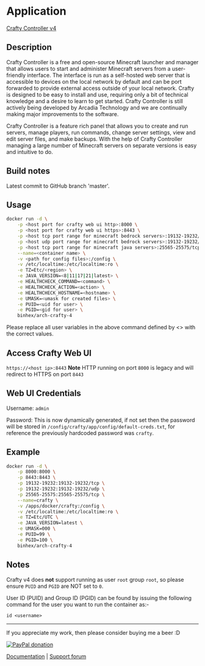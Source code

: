 # Application

[Crafty Controller v4](https://craftycontrol.com/)

## Description

Crafty Controller is a free and open-source Minecraft launcher and manager that
allows users to start and administer Minecraft servers from a user-friendly
interface. The interface is run as a self-hosted web server that is accessible
to devices on the local network by default and can be port forwarded to provide
external access outside of your local network. Crafty is designed to be easy to
install and use, requiring only a bit of technical knowledge and a desire to
learn to get started. Crafty Controller is still actively being developed by
Arcadia Technology and we are continually making major improvements to the
software.

Crafty Controller is a feature rich panel that allows you to create and run
servers, manage players, run commands, change server settings, view and edit
server files, and make backups. With the help of Crafty Controller managing a
large number of Minecraft servers on separate versions is easy and intuitive to
do.

## Build notes

Latest commit to GitHub branch 'master'.

## Usage

```bash
docker run -d \
    -p <host port for crafty web ui http>:8000 \
    -p <host port for crafty web ui https>:8443 \
    -p <host tcp port range for minecraft bedrock servers>:19132-19232/tcp \
    -p <host udp port range for minecraft bedrock servers>:19132-19232/udp \
    -p <host tcp port range for minecraft java servers>:25565-25575/tcp \
    --name=<container name> \
    -v <path for config files>:/config \
    -v /etc/localtime:/etc/localtime:ro \
    -e TZ=Etc/<region> \
    -e JAVA_VERSION=<8|11|17|21|latest> \
    -e HEALTHCHECK_COMMAND=<command> \
    -e HEALTHCHECK_ACTION=<action> \
    -e HEALTHCHECK_HOSTNAME=<hostname> \
    -e UMASK=<umask for created files> \
    -e PUID=<uid for user> \
    -e PGID=<gid for user> \
    binhex/arch-crafty-4
```

Please replace all user variables in the above command defined by <> with the
correct values.

## Access Crafty Web UI

`https://<host ip>:8443`
**Note** HTTP running on port `8000` is legacy and will redirect to HTTPS on
port `8443`

## Web UI Credentials

Username: `admin`

Password: This is now dynamically generated, if not set then the password will
be stored in `/config/crafty/app/config/default-creds.txt`, for reference the
previously hardcoded password was `crafty`.

## Example

```bash
docker run -d \
    -p 8000:8000 \
    -p 8443:8443 \
    -p 19132-19232:19132-19232/tcp \
    -p 19132-19232:19132-19232/udp \
    -p 25565-25575:25565-25575/tcp \
    --name=crafty \
    -v /apps/docker/crafty:/config \
    -v /etc/localtime:/etc/localtime:ro \
    -e TZ=Etc/UTC \
    -e JAVA_VERSION=latest \
    -e UMASK=000 \
    -e PUID=99 \
    -e PGID=100 \
    binhex/arch-crafty-4
```

## Notes

Crafty v4 does **not** support running as user `root` group `root`, so please
ensure `PUID` and `PGID` are NOT set to `0`.

User ID (PUID) and Group ID (PGID) can be found by issuing the following command
for the user you want to run the container as:-

```bsh
id <username>

```

___
If you appreciate my work, then please consider buying me a beer  :D

[![PayPal donation](https://www.paypal.com/en_US/i/btn/btn_donate_SM.gif)](https://www.paypal.com/cgi-bin/webscr?cmd=_s-xclick&hosted_button_id=MM5E27UX6AUU4)

[Documentation](https://github.com/binhex/documentation) | [Support forum](https://forums.unraid.net/topic/124948-support-binhex-crafty-4/)
